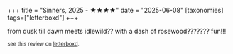 +++
title = "Sinners, 2025 - ★★★★"
date = "2025-06-08"
[taxonomies]
tags=["letterboxd"]
+++

from dusk till dawn meets idlewild?? with a dash of rosewood??????? fun!!!

<small>see this review on <a href="https://letterboxd.com/nonmodernist/film/sinners-2025/">letterboxd</a>.</small>
